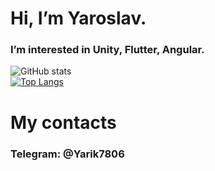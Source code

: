 # Hi, I’m Yaroslav.
### I’m interested in Unity, Flutter, Angular.
![GitHub stats](https://github-readme-stats.vercel.app/api?username=Yarik8706&theme=material-palenight&show_icons=true) <br>
[![Top Langs](https://github-readme-stats.vercel.app/api/top-langs/?username=Yarik8706&theme=material-palenight&langs_count=8&layout=compact)](https://github.com/anuraghazra/github-readme-stats)
# My contacts                                             
### Telegram: @Yarik7806

<!---
Yarik8706/Yarik8706 is a ✨ special ✨ repository because its `README.md` (this file) appears on your GitHub profile.
You can click the Preview link to take a look at your changes.
--->

